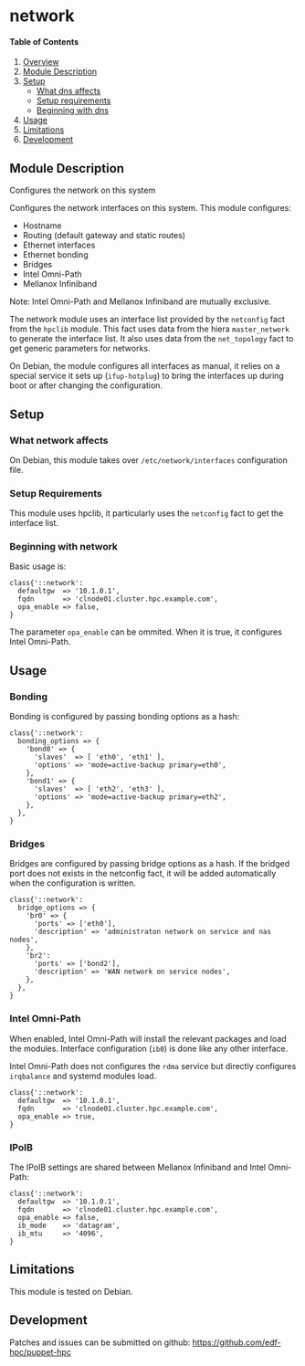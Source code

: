 # network

#### Table of Contents

1. [Overview](#overview)
2. [Module Description](#module-description)
3. [Setup](#setup)
    * [What dns affects](#what-network-affects)
    * [Setup requirements](#setup-requirements)
    * [Beginning with dns](#beginning-with-network)
4. [Usage](#usage)
5. [Limitations](#limitations)
6. [Development](#development)

## Module Description
Configures the network on this system

Configures the network interfaces on this system. This module configures:

- Hostname
- Routing (default gateway and static routes)
- Ethernet interfaces
- Ethernet bonding
- Bridges
- Intel Omni-Path
- Mellanox Infiniband

Note: Intel Omni-Path and Mellanox Infiniband are mutually exclusive.

The network module uses an interface list provided by the ``netconfig`` fact
from the ``hpclib`` module. This fact uses data from the hiera
``master_network`` to generate the interface list. It also uses data from the
``net_topology`` fact to get generic parameters for networks. 

On Debian, the module configures all interfaces as manual, it relies on a
special service it sets up (``ifup-hotplug``) to bring the interfaces up during
boot or after changing the configuration.

## Setup

### What network affects

On Debian, this module takes over ``/etc/network/interfaces`` configuration file.

### Setup Requirements

This module uses hpclib, it particularly uses the ``netconfig`` fact to get the
interface list.

### Beginning with network
Basic usage is:

```
class{'::network':
  defaultgw  => '10.1.0.1',
  fqdn       => 'clnode01.cluster.hpc.example.com',
  opa_enable => false,
}
```

The parameter ``opa_enable`` can be ommited. When it is true, it configures
Intel Omni-Path.

## Usage

### Bonding
Bonding is configured by passing bonding options as a hash:

```
class{'::network':
  bonding_options => {
    'bond0' => {
      'slaves'  => [ 'eth0', 'eth1' ],
      'options' => 'mode=active-backup primary=eth0',
    },
    'bond1' => {
      'slaves'  => [ 'eth2', 'eth3' ],
      'options' => 'mode=active-backup primary=eth2',
    },
  },
}
```

### Bridges

Bridges are configured by passing bridge options as a hash. If the
bridged port does not exists in the netconfig fact, it will be added
automatically when the configuration is written.

```
class{'::network':
  bridge_options => {
    'br0' => {
      'ports' => ['eth0'],
      'description' => 'administraton network on service and nas nodes',
    },
    'br2':
      'ports' => ['bond2'],
      'description' => 'WAN network on service nodes',
    },
  },
}
```

### Intel Omni-Path

When enabled, Intel Omni-Path will install the relevant packages and load the
modules. Interface configuration (``ib0``) is done like any other interface.

Intel Omni-Path does not configures the ``rdma`` service but directly
configures ``irqbalance`` and systemd modules load.

```
class{'::network':
  defaultgw  => '10.1.0.1',
  fqdn       => 'clnode01.cluster.hpc.example.com',
  opa_enable => true,
}
```

### IPoIB

The IPoIB settings are shared between Mellanox Infiniband and Intel Omni-Path:

```
class{'::network':
  defaultgw  => '10.1.0.1',
  fqdn       => 'clnode01.cluster.hpc.example.com',
  opa_enable => false,
  ib_mode    => 'datagram',
  ib_mtu     => '4096',
}
```

## Limitations

This module is tested on Debian.

## Development

Patches and issues can be submitted on github:
https://github.com/edf-hpc/puppet-hpc


